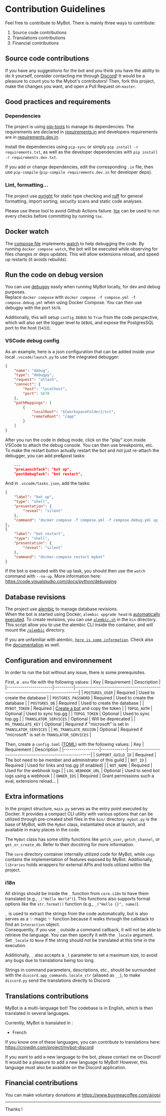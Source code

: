 # Contribution Guidelines

Feel free to contribute to MyBot.
There is mainly three ways to contribute:

1.  Source code contributions
2.  Translations contributions
3.  Financial contributions

## Source code contributions

If you have any suggestions for the bot and you think you have the ability to do it yourself, consider contacting me through [Discord](https://discord.gg/GRsAy4aUgu)!
It would be a pleasure to count you to the Mybot's contributors!
Then, fork this project, make the changes you want, and open a Pull Request on `master`.

## Good practices and requirements

### Dependencies

The project is using [pip-tools](https://github.com/jazzband/pip-tools) to manage its dependencies. The requirements are declared in [requirements.in](/requirements.in) and developers requirements are in [requirements.dev.in](/requirements.dev.in).

Install the dependencies using `pip-sync` or simply `pip install -r requirements.txt`, as well as the developer dependencies with `pip install -r requirements.dev.txt`.

If you add or change dependencies, edit the corresponding `.in` file, then use `pip-compile` (`pip-compile requirements.dev.in` for developer deps).

### Lint, formatting...

The project use [pyright](https://github.com/microsoft/pyright) for static type checking and [ruff](https://github.com/astral-sh/ruff) for general formatting, import sorting, security scans and static code analyses.

Please use these tool to avoid Github Actions failure. [tox](https://github.com/tox-dev/tox) can be used to run every checks before committing by running `tox`.

## Docker watch

The [compose file](/compose.yml) implements [watch](https://docs.docker.com/compose/file-watch/) to help debugging the code. By running `docker compose watch`, the bot will be executed while observing for files changes or deps updates. This will allow extensions reload, and speed up restarts (it avoids rebuilds).

## Run the code on debug version

You can use [debugpy](https://github.com/microsoft/debugpy) easily when running MyBot locally, for dev and debug purposes.  
Replace `docker compose` with `docker compose -f compose.yml -f compose.debug.yml` when using Docker Compose. You can then use debugpy with the port `5678`.

Additionally, this will setup `config.DEBUG` to `True` from the code perspective, which will also set the logger level to `DEBUG`, and expose the PostgresSQL port to the host (`5432`).

### VSCode debug config

As an example, here is a json configuration that can be added inside your local `.vscode/launch.py` to use the integrated debugger:
```json
{
    "name": "debug",
    "type": "debugpy",
    "request": "attach",
    "connect": {
        "host": "localhost",
        "port": 5678
    },
    "pathMappings": [
        {
            "localRoot": "${workspaceFolder}/src",
            "remoteRoot": "/app"
        }
    ]
}
```

After you run the code in debug mode, click on the "play" icon inside VSCode to attach the debug console. You can then use breakpoints, etc.  
To make the restart button actually restart the bot and not just re-attach the debugger, you can add pre&post tasks:
```json
    ...
    "preLaunchTask": "bot up",
    "postDebugTask": "bot restart",
```
And in `.vscode/tasks.json`, add the tasks:
```json
{
    "label": "bot up",
    "type": "shell",
    "presentation": {
        "reveal": "silent"
    },
    "command": "docker compose -f compose.yml -f compose.debug.yml up -d",
},
{
    "label": "bot restart",
    "type": "shell",
    "presentation": {
        "reveal": "silent"
    },
    "command": "docker-compose restart mybot"
}
```

If the bot is executed with the up task, you should then use the `watch` command with `--no-up`.
More information here: https://code.visualstudio.com/docs/python/debugging

## Database revisions

The project use [alembic](https://github.com/sqlalchemy/alembic) to manage database revisions.  
When the bot is started using Docker, `alembic upgrade head` is [automatically executed](https://github.com/mybot-organization/mybot/blob/cleanup/Dockerfile#L30).
To create revisions, you can use [`alembic.sh`](bin/alembic.sh) in the `bin` directory. This script allow you to use the alembic CLI inside the container, and will mount the [`/alembic`](/alembic/) directory.

If you are unfamiliar with alembic, [`here is some information`](/alembic/README). Check also the [documentation](https://alembic.sqlalchemy.org/en/latest/tutorial.html#create-a-migration-script) as well.

## Configuration and environnement

In order to run the bot without any issue, there is some prerequisites.

First, a `.env` file with the following values:
| Key                   | Requirement | Description |
|-----------------------|----------|--------------------------------------------------------------------------------|
| `POSTGRES_USER`       | Required | Used to create the database                                                    |
| `POSTGRES_PASSWORD`   | Required | Used to create the database                                                    |
| `POSTGRES_DB`         | Required | Used to create the database                                                    |
| `MYBOT_TOKEN`         | Required | [Create a bot](https://discord.com/developers/applications) and copy the token |
| `TOPGG_AUTH`          | Optional | Used to sync top.gg                                                            |
| `TOPGG_TOKEN`         | Optional | Used to sync top.gg                                                            |
| `TRANSLATOR_SERVICES` | Optional | Will be deprecated                                                             |
| `MS_TRANSLATE_KEY`    | Optional | Required if "microsoft" is set in `TRANSLATOR_SERVICES`                          |
| `MS_TRANSLATE_REGION` | Optional | Required if "microsoft" is set in `TRANSLATOR_SERVICES`                          |


Then, create a `config.toml` ([TOML](https://toml.io/en/)) with the following values:
| Key              | Requirement | Description                                               |
|------------------|-------------|-----------------------------------------------------------|
| `SUPPORT_GUILD_ID` | Required    | The bot need to be member and administrator of this guild |
| `BOT_ID`           | Required    | Used for links and top.gg (if enabled)                    |
| `BOT_NAME`         | Required    | Used for the webhook logs                                 |
| `LOG_WEBHOOK_URL`  | Optional    | Used to send bot logs using a webhook                     |
| `OWNER_IDS`        | Required    | Grant permissions such a eval, extensions reload...       |

## Extra informations

In the project structure, `main.py` serves as the entry point executed by Docker. It provides a compact CLI utility with various options that can be utilized through pre-created shell files in the `bin/` directory.
`mybot.py` is the base of MyBot, with the `MyBot` class, instantiated once at launch, and available in many places in the code.

The `MyBot` class has some utility functions like `getch_user`, `getch_channel`, or `get_or_create_db`. Refer to their docstring for more information.

The `core` directory container internally utilized code for MyBot, while `cogs` contains the implementation of features exposed by MyBot. Additionally, `libraries` holds wrappers for external APIs and tools utilized within the project.

### i18n

All strings should be inside the `_` function from `core.i18n` to have them translated (e.g., `_("Hello World")`). This functions also supports format options like the `str.format()` function (e.g., `_("Hello {}", name)`).

`_` is used to extract the strings from the code automatically, but is also serves as a ✨ magic ✨ function because it walks through the callstack to find an `Interaction` object.  
Consequently, if you use `_` outside a command callback, it will not be able to retrieve the language. You can then specify it with the `_locale` argument. Set `_locale` to `None` if the string should not be translated at this time in the execution.

Additionally, `_` also accepts a `_l` parameter to set a maximum size, to avoid any bugs due to translations being too long.

Strings in command parameters, descriptions, etc., should be surrounded with the `discord.app_commands.locale_str` (aliased as `__`), to make `discord.py` send the translations directly to Discord.

## Translations contributions

MyBot is a multi-language bot! The codebase is in English, which is then translated in several languages.

Currently, MyBot is translated in :

- French

If you know one of these languages, you can contribute to translations here:
https://crowdin.com/project/mybot-discord

If you want to add a new language to the bot, please contact me on Discord! It would be a pleasure to add a new language to MyBot!
However, this language must also be available on the Discord application.

## Financial contributions

You can make voluntary donations at https://www.buymeacoffee.com/airopi

---

Thanks !
